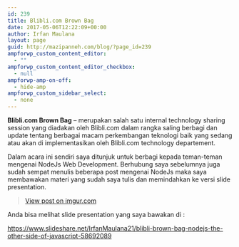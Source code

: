 ```yaml
---
id: 239
title: Blibli.com Brown Bag
date: 2017-05-06T12:22:09+00:00
author: Irfan Maulana
layout: page
guid: http://mazipanneh.com/blog/?page_id=239
ampforwp_custom_content_editor:
  - ""
ampforwp_custom_content_editor_checkbox:
  - null
ampforwp-amp-on-off:
  - hide-amp
ampforwp_custom_sidebar_select:
  - none
---
```

**Blibli.com Brown Bag** &#8211; merupakan salah satu internal technology sharing session yang diadakan oleh Blibli.com dalam rangka saling berbagi dan update tentang berbagai macam perkembangan teknologi baik yang sedang atau akan di implementasikan oleh Blibli.com technology departement.

Dalam acara ini sendiri saya ditunjuk untuk berbagi kepada teman-teman mengenai NodeJs Web Development. Berhubung saya sebelumnya juga sudah sempat menulis beberapa post mengenai NodeJs maka saya membawakan materi yang sudah saya tulis dan memindahkan ke versi slide presentation. 

<blockquote class="imgur-embed-pub" lang="en" data-id="L7xUPVZ">
  <p>
    <a href="//imgur.com/L7xUPVZ">View post on imgur.com</a>
  </p>
</blockquote>



Anda bisa melihat slide presentation yang saya bawakan di :
  

  
<a href="https://www.slideshare.net/IrfanMaulana21/blibli-brown-bag-nodejs-the-other-side-of-javascript-58692089" target="_blank">https://www.slideshare.net/IrfanMaulana21/blibli-brown-bag-nodejs-the-other-side-of-javascript-58692089</a>